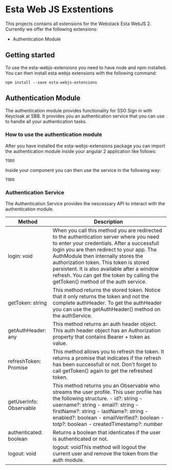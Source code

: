 # Esta Web JS Exstentions
This projects contains all extensions for the Webstack Esta WebJS 2.
Currently we offer the following extensions:
- Authentication Module

## Getting started
To use the esta-webjs-extensions you need to have node and npm installed.
You can then install esta webjs extensions with the following command:

```
npm install --save esta-webjs-extensions
```

## Authentication Module

The authentication module provides functionality for SSO Sign in
with Keycloak at SBB. It provides you an authentication service that you
can use to handle all your authentication tasks.

### How to use the authentication module
After you have installed the esta-webjs-extensions package you can import
the authentication module inside your angular 2 application like follows:

```
TODO
```

Inside your component you can then use the service in the following way:
```
TODO
```

### Authentication Service
The Authentication Service provides the nescessary API to interact with
the authentication module.

| Method                                   	| Description                                                                                                                                                                                                                                                                                                                                                                                                 	|
|------------------------------------------	|-------------------------------------------------------------------------------------------------------------------------------------------------------------------------------------------------------------------------------------------------------------------------------------------------------------------------------------------------------------------------------------------------------------	|
| login: void                              	| When you call this method you are redirected to the authentication server where you need to enter your credentials. After a successfull login you are then redirect to your app. The AuthModule then internally stores the authorization token. This token is stored persistent. It is also available after a window refresh. You can get the token by calling the getToken() method of the auth service.   	|
| getToken: string                         	| This method returns the stored token. Notice that it only returns the token and not the complete authHeader. To get the authHeader you can use the getAuthHeader() method on the authService.                                                                                                                                                                                                               	|
| getAuthHeader: any                       	| This method returns an auth header object. This auth header object has an Authorization property that contains Bearer + token as value.                                                                                                                                                                                                                                                                     	|
| refreshToken: Promise<boolean>           	| This method allows you to refresh the token. It returns a promise that indicates if the refresh has been successfull or not. Don't forget to call getToken() again to get the refreshed token.                                                                                                                                                                                                              	|
| getUserInfo: Observable<KeycloakProfile> 	| This method returns you an Observable who streams the user profile. This user profile has the following structure. - id?: string - username?: string - email?: string - firstName?: string - lastName?: string - enabled?: boolean - emailVerified?: boolean - totp?: boolean - createdTimestamp?: number                                                                                                   	|
| authenticated: boolean                   	| Returns a boolean that identicates if the user is authenticated or not.                                                                                                                                                                                                                                                                                                                                     	|
| logout: void                             	| logout: voidThis method will logout the current user and remove the token from the auth module.                                                                                                                                                                                                                                                                                                             	|
